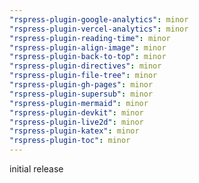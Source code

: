```yaml
---
"rspress-plugin-google-analytics": minor
"rspress-plugin-vercel-analytics": minor
"rspress-plugin-reading-time": minor
"rspress-plugin-align-image": minor
"rspress-plugin-back-to-top": minor
"rspress-plugin-directives": minor
"rspress-plugin-file-tree": minor
"rspress-plugin-gh-pages": minor
"rspress-plugin-supersub": minor
"rspress-plugin-mermaid": minor
"rspress-plugin-devkit": minor
"rspress-plugin-live2d": minor
"rspress-plugin-katex": minor
"rspress-plugin-toc": minor
---
```


initial release
